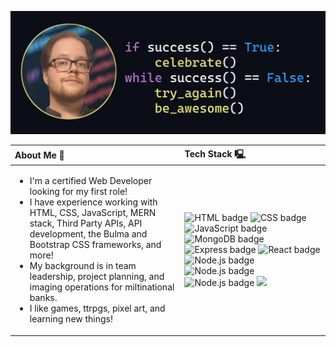 
![Header](imgs/README-Header.png)

<table>
  <thead>
    <tr>
      <th align="left"> About Me 🚀 </th>
      <th align="left"> Tech Stack 🖳 </th>
    </tr>
  </thead>
  <tbody>
    <tr>
      <td>
        <ul>
          <li> I'm a certified Web Developer looking for my first role!
          <li> I have experience working with HTML, CSS, JavaScript, MERN stack, Third Party APIs, API development, the Bulma and Bootstrap CSS frameworks, and more!
          <li> My background is in team leadership, project planning, and imaging operations for miltinational banks. 
          <li> I like games, ttrpgs, pixel art, and learning new things!
        </ul>
      </td>
      <td>
        <ul style="list-style: none; padding: 0;">
            <img src="https://img.shields.io/badge/-HTML5-black?logo=HTML5&logoColor=E34F26&style=for-the-badge" alt="HTML badge"/> 
            <img src="https://img.shields.io/badge/-CSS3-black?logo=CSS3&logoColor=1572B6&style=for-the-badge" alt="CSS badge"/> 
            <img src="https://img.shields.io/badge/-JavaScript-black?logo=JavaScript&logoColor=F7DF1E&style=for-the-badge" alt="JavaScript badge"/> 
            <img src="https://img.shields.io/badge/-MongoDB-black?logo=MongoDB&logoColor=47A248&style=for-the-badge" alt="MongoDB badge"/> 
            <img src="https://img.shields.io/badge/-Express-black?logo=Express&logoColor=white&style=for-the-badge" alt="Express badge"/> 
            <img src="https://img.shields.io/badge/-React-black?logo=React&logoColor=61DAFB&style=for-the-badge" alt="React badge"/> 
            <img src="https://img.shields.io/badge/-Node.js-black?logo=Node.js&logoColor=339933&style=for-the-badge" alt="Node.js badge"/> 
            <img src="https://img.shields.io/badge/-GraphQL-black?logo=GraphQL&logoColor=E10098&style=for-the-badge" alt="Node.js badge"/> 
            <img src="https://img.shields.io/badge/-github-black?logo=github&logoColor=white&style=for-the-badge" alt="Node.js badge"/> 
            <img src="https://img.shields.io/badge/Visual%20Studio%20Code-black.svg?style=for-the-badge&logo=visual-studio-code&logoColor=white">
        </ul>
      </td>
    </tr>

